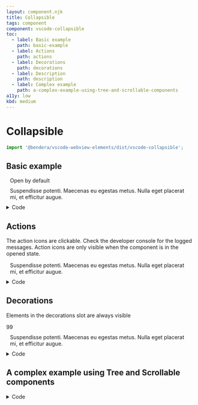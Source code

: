 ```yaml
---
layout: component.njk
title: Collapsible
tags: component
component: vscode-collapsible
toc:
  - label: Basic example
    path: basic-example
  - label: Actions
    path: actions
  - label: Decorations
    path: decorations
  - label: Description
    path: description
  - label: Complex example
    path: a-complex-example-using-tree-and-scrollable-components
a11y: low
kbd: medium
---
```


# Collapsible

```typescript
import '@bendera/vscode-webview-elements/dist/vscode-collapsible';
```

## Basic example

<style>
  vscode-collapsible p {
    color: var(--vscode-editor-foreground);
    font-size: var(--vscode-font-size);
    margin: 10px;
  }
</style>

<component-preview>
  <vscode-collapsible title="Basic example" open>
    <div slot="body">
      <p>Open by default</p>
    </div>
  </vscode-collapsible>
  <vscode-collapsible title="Basic example">
    <div slot="body">
      <p>Suspendisse potenti. Maecenas eu egestas metus. Nulla eget placerat mi, et efficitur augue.</p>
    </div>
  </vscode-collapsible>
</component-preview>

<details>
  <summary>Code</summary>

### CSS

```css
vscode-collapsible p {
  font-size: var(--vscode-font-size);
  margin: 10px;
}
```

<h3>HTML</h3>

```html
<vscode-collapsible title="Basic example" open>
  <div slot="body">
    <p>Open by default</p>
  </div>
</vscode-collapsible>
<vscode-collapsible title="Basic example">
  <div slot="body">
    <p>
      Suspendisse potenti. Maecenas eu egestas metus. Nulla eget placerat mi, et
      efficitur augue.
    </p>
  </div>
</vscode-collapsible>
```

</details>

## Actions

The action icons are clickable. Check the developer console for the logged messages. Action icons
are only visible when the component is in the opened state.

<style>
  .collapsible ul {
    display: flex;
    margin: 0;
    padding: 0;
  }

  .collapsible li {
    align-items: center;
    display: flex;
    height: 22px;
    justify-content: center;
    margin: 0;
    padding: 0;
    width: 28px;
  }
</style>

<component-preview>
  <vscode-collapsible title="Actions example" class="collapsible" open>
    <vscode-icon
      name="file-add"
      action-icon
      aria-role="button"
      id="btn-file-add"
      title="New File"
      slot="actions"
    ></vscode-icon>
    <vscode-icon
      name="refresh"
      action-icon
      aria-role="button"
      id="btn-refresh"
      title="Refresh"
      slot="actions"
    ></vscode-icon>
    <div slot="body">
      <p>
        Suspendisse potenti. Maecenas eu egestas metus. Nulla eget placerat mi, et
        efficitur augue.
      </p>
    </div>
  </vscode-collapsible>
</component-preview>

<script>
document.addEventListener('DOMContentLoaded', () => {
  document.querySelector('#btn-file-add').addEventListener('click', (event) => {
    event.stopPropagation();
    console.log('New File');
  });

  document.querySelector('#btn-refresh').addEventListener('click', (event) => {
    event.stopPropagation();
    console.log('Refresh');
  });
});
</script>

<details>
  <summary>Code</summary>

### CSS

```css
.collapsible ul {
  display: flex;
  margin: 0;
  padding: 0;
}

.collapsible li {
  align-items: center;
  display: flex;
  height: 22px;
  justify-content: center;
  margin: 0;
  padding: 0;
  width: 28px;
}
```

### HTML

```html
<vscode-collapsible title="Actions example" class="collapsible" open>
  <vscode-icon
    name="file-add"
    action-icon
    aria-role="button"
    id="btn-file-add"
    title="New File"
    slot="actions"
  ></vscode-icon>
  <vscode-icon
    name="refresh"
    action-icon
    aria-role="button"
    id="btn-refresh"
    title="Refresh"
    slot="actions"
  ></vscode-icon>
  <div slot="body">
    <p>
      Suspendisse potenti. Maecenas eu egestas metus. Nulla eget placerat mi, et
      efficitur augue.
    </p>
  </div>
</vscode-collapsible>
```

### JavaScript

```javascript
document.addEventListener('DOMContentLoaded', () => {
  document.querySelector('#btn-file-add').addEventListener('click', (event) => {
    // Stop the propagation of the event otherwise the component will close.
    event.stopPropagation();
    console.log('New File');
  });

  document.querySelector('#btn-refresh').addEventListener('click', (event) => {
    // Stop the propagation of the event otherwise the component will close.
    event.stopPropagation();
    console.log('Refresh');
  });
});
```

</details>

## Decorations

Elements in the decorations slot are always visible

<component-preview>
  <vscode-collapsible title="Decorations example" class="collapsible">
    <vscode-badge variant="counter" slot="decorations">99</vscode-badge>
    <div slot="body">
      <p>
        Suspendisse potenti. Maecenas eu egestas metus. Nulla eget placerat mi, et
        efficitur augue.
      </p>
    </div>
  </vscode-collapsible>
</component-preview>

<details>
  <summary>Code</summary>

### HTML

```html
<vscode-collapsible title="Decorations example" class="collapsible">
  <vscode-badge variant="counter" slot="decorations">99</vscode-badge>
  <div slot="body">
    <p>
      Suspendisse potenti. Maecenas eu egestas metus. Nulla eget placerat mi, et
      efficitur augue.
    </p>
  </div>
</vscode-collapsible>
```

## Description

Less prominent text in the header

<component-preview>
  <vscode-collapsible title="Lorem ipsum dolor sit amet" description="consectetur adipiscing elit" class="collapsible">
    <div slot="body">
      <p>
        Suspendisse potenti. Maecenas eu egestas metus. Nulla eget placerat mi, et
        efficitur augue.
      </p>
    </div>
  </vscode-collapsible>
</component-preview>

### HTML

```html
<vscode-collapsible
  title="Lorem ipsum dolor sit amet"
  description="consectetur adipiscing elit"
  class="collapsible"
>
  <div slot="body">
    <p>
      Suspendisse potenti. Maecenas eu egestas metus. Nulla eget placerat mi, et
      efficitur augue.
    </p>
  </div>
</vscode-collapsible>
```

</details>

## A complex example using Tree and Scrollable components

<style>
  .collapsible.complex-example vscode-scrollable {
    height: 200px;
  }
</style>

<component-preview>
  <vscode-collapsible title="Timeline" description="vscode-collapsible.ts" class="collapsible complex-example" open>
    <vscode-icon name="pin" action-icon slot="actions" id="pin-icon"></vscode-icon>
    <vscode-icon name="refresh" action-icon slot="actions" id="refresh-icon"></vscode-icon>
    <vscode-icon name="filter" action-icon slot="actions" id="filter-icon"></vscode-icon>
    <div slot="body">
      <vscode-scrollable>
        <vscode-tree id="tree-example"></vscode-tree>
      </vscode-scrollable>
    </div>
  </vscode-collapsible>
</component-preview>

<script type="module">
  const icons = {
    leaf: 'circle-outline',
  };
  const tree = document.getElementById('tree-example');
  document.getElementById('pin-icon').addEventListener('click', (ev) => {
    ev.stopPropagation(); 
  });
  document.getElementById('refresh-icon').addEventListener('click', (ev) => {
    ev.stopPropagation(); 
  });
  document.getElementById('filter-icon').addEventListener('click', (ev) => {
    ev.stopPropagation(); 
  });

  tree.data = [
    {icons, label: 'File Saved'},
    {icons, label: 'File Saved'},
    {icons, label: 'File Saved'},
    {icons, label: 'File Saved'},
    {icons, label: 'File Saved'},
    {icons, label: 'File Saved'},
    {icons, label: 'File Saved'},
    {icons, label: 'File Saved'},
    {icons, label: 'File Saved'},
    {icons, label: 'File Saved'},
    {icons, label: 'File Saved'},
    {icons, label: 'File Saved'},
    {icons, label: 'File Saved'},
    {icons, label: 'File Saved'},
    {icons, label: 'File Saved'},
    {icons, label: 'File Saved'},
  ];
</script>

<details>
  <summary>Code</summary>

### HTML

```html
<vscode-collapsible
  title="Timeline"
  description="vscode-collapsible.ts"
  class="collapsible complex-example"
  open
>
  <vscode-icon
    name="pin"
    action-icon
    slot="actions"
    id="pin-icon"
  ></vscode-icon>
  <vscode-icon
    name="refresh"
    action-icon
    slot="actions"
    id="refresh-icon"
  ></vscode-icon>
  <vscode-icon
    name="filter"
    action-icon
    slot="actions"
    id="filter-icon"
  ></vscode-icon>
  <div slot="body">
    <vscode-scrollable>
      <vscode-tree id="tree-example"></vscode-tree>
    </vscode-scrollable>
  </div>
</vscode-collapsible>
```

## CSS

```css
.collapsible.complex-example vscode-scrollable {
  height: 200px;
}
```

### JavaScript

```javascript
const icons = {
  leaf: 'circle-outline',
};
const tree = document.getElementById('tree-example');

document.getElementById('pin-icon').addEventListener('click', (ev) => {
  ev.stopPropagation(); 
});
document.getElementById('refresh-icon').addEventListener('click', (ev) => {
  ev.stopPropagation(); 
});
document.getElementById('filter-icon').addEventListener('click', (ev) => {
  ev.stopPropagation(); 
});

tree.data = [
  {icons, label: 'File Saved'},
  {icons, label: 'File Saved'},
  {icons, label: 'File Saved'},
  {icons, label: 'File Saved'},
  {icons, label: 'File Saved'},
  {icons, label: 'File Saved'},
  {icons, label: 'File Saved'},
  {icons, label: 'File Saved'},
  {icons, label: 'File Saved'},
  {icons, label: 'File Saved'},
  {icons, label: 'File Saved'},
  {icons, label: 'File Saved'},
  {icons, label: 'File Saved'},
  {icons, label: 'File Saved'},
  {icons, label: 'File Saved'},
  {icons, label: 'File Saved'},
];
```

</details>
